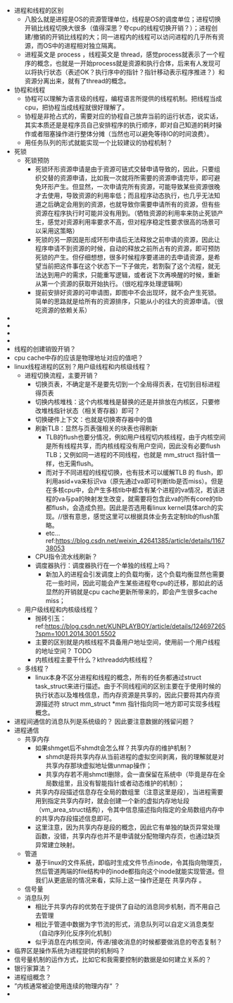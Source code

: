 - 进程和线程的区别
  - 八股么就是进程是OS的资源管理单位，线程是OS的调度单位；进程切换开销比线程切换大很多（值得深思？夸cpu的线程切换开销？）；进程创建/撤销的开销比线程的大；同一进程内的线程可以访问进程的几乎所有资源，而OS中的进程相对独立隔离。
  - 进程英文是 process ，线程英文是 thread，感觉process就表示了一个程序的概念，也就是一开始process就是资源和执行合体，后来有人发现可以将执行状态（表述OK？执行序中的指针？指针移动表示程序推进？）和资源分离出来，就有了thread的概念。
- 协程和线程
  - 协程可以理解为语言级的线程，编程语言所提供的线程机制。把线程当成cpu，把协程当成线程就很好理解了。
  - 协程是非抢占式的，需要对应的协程自己放弃当前的运行状态，说实话，其实本质还是是程序员自己安排程序的执行顺序，即对自己知道的耗时操作或者阻塞操作进行整体分摊（当然也可以避免等待IO的时间浪费）。
  - 用任务队列的形式就能实现一个比较建议的协程机制？
- 死锁
  - 死锁预防
    - 死锁环形资源申请是由于资源可链式交替申请导致的，因此，只要组织交替的资源申请，比如我一次就将所需要的资源申请完毕，即可避免环形产生。但显然，一次申请完所有资源，可能导致某些资源很晚才去使用，导致资源的利用率低；而且程序动态执行，也几乎无法知道之后确定会用到的资源，也就导致你需要申请所有的资源，但有些资源在程序执行时可能并没有用到。（牺牲资源的利用率来防止死锁产生，感觉对资源利用率要求不高，但对程序稳定性要求很高的场景可以采用这策略）
    - 死锁的另一原因是形成环形申请后无法释放之前申请的资源，因此让程序申请不到资源的时候，自动的释放之前所占有的资源，即可预防死锁的产生。但仔细想想，很多时候程序要递进的去申请资源，是希望当前把这件事在这个状态下一下子做完，若割裂了这个流程，就无法达到用户的需求，只能重写逻辑，或者说下次再唤醒的时候，重新从第一个资源的获取开始执行。（很吃程序处理逻辑啊）
    - 提前安排好资源的可申请图，即图中不会出现环，就不会产生死锁。简单的思路就是给所有的资源排序，只能从小的往大的资源申请。（很吃资源的依赖关系）
- 
- 
- 
- 
- 线程的创建销毁开销？
- cpu cache中存的应该是物理地址对应的值吧？
- linux线程进程的区别？用户级线程和内核级线程？
  - 进程切换流程，主要开销？
    - 切换页表，不确定是不是要先切到一个全局得页表，在切到目标进程得页表
    - 切换内核堆栈：这个内核堆栈是替换的还是并排放在内核区，只要修改堆栈指针状态（相关寄存器）即可？
    - 切换硬件上下文：也就是切换寄存器中的值
    - 刷新TLB：显然与页表强相关的块表也得刷新
      - TLB的flush也要分情况，例如用户线程切内核线程，由于内核空间是所有线程共享，而内核线程没有用户空间，因此没有必要flush TLB；又例如同一进程的不同线程，也就是 mm_struct 指针值一样，也无需flush。
      - 而对于不同进程的线程切换，也有技术可以缓解TLB 的 flush，即利用asid+va来标识va（原先通过va即可判断tlb是否miss）。但是在多核cpu中，会产生多核tlb中都含有某个进程的va情况，若该进程的va与pa的映射发生改变，就需要将包含此va的所有core的tlb都flush，会造成负担。因此是否选用看linux kernel具体arch的实现。//很有意思，感觉这里可以根据具体业务去定制tlb的flush策略。
      - etc... ref:https://blog.csdn.net/weixin_42641385/article/details/116738053
    - CPU指令流水线刷新？
    - 调度器执行：调度器执行在一个单独的线程上吗？
      - 新加入的进程会引发调度上的负载均衡，这个负载均衡显然也需要花一些时间，因此可能会产生某些进程夸cpu的迁移，那如此的话显然的开销就是cpu cache更新所带来的，即会产生很多cache miss；
  - 用户级线程和内核级线程？
    - 抛砖引玉：ref:https://blog.csdn.net/KUNPLAYBOY/article/details/124697265?spm=1001.2014.3001.5502
    - 主要的区别就是内核线程不具备用户地址空间，使用前一个用户线程的地址空间？ TODO
    - 内核线程主要干什么？kthreadd内核线程？
  - 多线程？
    - linux本身不区分进程和线程的概念，所有的任务都通过struct task_struct来进行描述。由于不同线程间的区别主要在于使用时候的执行状态以及堆栈信息，而内存资源是共享的，因此只要将其内存资源描述符 struct mm_struct *mm 指针指向同一地方即可实现多线程概念。
- 进程间通信的消息队列是系统级的？ 因此要注意数据的残留问题？
- 进程通信
  - 共享内存
    - 如果shmget后不shmdt会怎么样？共享内存的维护机制？
      - shmdt是将共享内存从当前进程的虚拟空间剥离，我的理解就是对共享内存那块虚拟地址做unmap操作；
      - 共享内存若不用shmctl删除，会一直保留在系统中（毕竟是存在全局数组里，且没有智能指针或者动态维护的机制）；
    - 共享内存段描述信息存在全局的数组里（注意这里是段），当进程需要用到指定共享内存时，就会创建一个新的虚拟内存地址段（vm_area_struct结构），令其中信息描述指向指定的全局数组内存中的共享内存段描述信息即可。
    - 这里注意，因为共享内存是段的概念，因此它有单独的缺页异常处理函数，没错，共享内存也并不是申请就分配物理内存页，也通过缺页异常建立映射。
  - 管道
    - 基于linux的文件系统，即临时生成文件节点inode，令其指向物理页，然后管道两端的file结构中的inode都指向这个inode就能实现管道。但我们从更底层的情况来看，实际上这一操作还是在 共享内存 。
  - 信号量
  - 消息队列
    - 相比于共享内存的优势在于提供了自动的消息同步机制，而不用自己去管理
    - 相比于管道中数据为字节流的形式，消息队列可以自定义消息类型（自动序列化反序列化机制）
    - 似乎消息在内核空间，传递/接收消息的时候都要做消息的夸态复制？
- 临界区是操作系统为进程提供的机制吗？
- 信号量机制的运作方式，比如它和我需要控制的数据是如何建立关系的？
- 银行家算法？
- 进程组概念？
- ”内核通常被迫使用连续的物理内存“ ？
- 